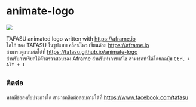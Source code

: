 # animate-logo

![](https://i.imgur.com/VrxjzDq.png)

TAFASU animated logo written with https://aframe.io  
โลโก้ ของ TAFASU ในรูปแบบเคลื่อนไหว เขียนด้วย https://aframe.io  
สามารถดูแบบสดได้ที่ https://tafasu.github.io/animate-logo  
สำหรับการเรียกใช้ตัวตรวจสอบของ Aframe สำหรับทำการแก้ไข สามารถทำได้โดยกดปุ่ม `Ctrl + Alt + I`

## ติดต่อ
หากมีข้อสงสัยประการใด สามารถติดต่อสอบถามได้ที่ https://www.facebook.com/tafasu
